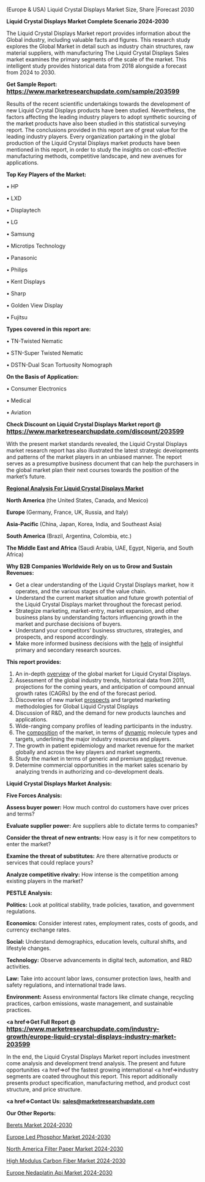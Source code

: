 (Europe & USA) Liquid Crystal Displays Market Size, Share |Forecast 2030

<strong>Liquid Crystal Displays Market Complete Scenario 2024-2030</strong>

The Liquid Crystal Displays Market report provides information about the Global industry, including valuable facts and figures. This research study explores the Global Market in detail such as industry chain structures, raw material suppliers, with manufacturing The Liquid Crystal Displays Sales market examines the primary segments of the scale of the market. This intelligent study provides historical data from 2018 alongside a forecast from 2024 to 2030.

<strong>Get Sample Report: <a href=https://www.marketresearchupdate.com/sample/203599><font size=3 color=#0000ff>https://www.marketresearchupdate.com/sample/203599</font></a></strong>

Results of the recent scientific undertakings towards the development of new Liquid Crystal Displays products have been studied. Nevertheless, the factors affecting the leading industry players to adopt synthetic sourcing of the market products have also been studied in this statistical surveying report. The conclusions provided in this report are of great value for the leading industry players. Every organization partaking in the global production of the Liquid Crystal Displays market products have been mentioned in this report, in order to study the insights on cost-effective manufacturing methods, competitive landscape, and new avenues for applications.

<strong>Top Key Players of the Market:</strong>

• HP

• LXD

• Displaytech

• LG

• Samsung

• Microtips Technology

• Panasonic

• Philips

• Kent Displays

• Sharp

• Golden View Display

• Fujitsu

<strong>Types covered in this report are: </strong>

• TN-Twisted Nematic

• STN-Super Twisted Nematic

• DSTN-Dual Scan Tortuosity Nomograph

<strong>On the Basis of Application:</strong>

• Consumer Electronics

• Medical

• Aviation

<strong>Check Discount on Liquid Crystal Displays Market report @ <a href=https://www.marketresearchupdate.com/discount/203599><font size=3 color=#0000ff>https://www.marketresearchupdate.com/discount/203599</font></a></strong>

With the present market standards revealed, the Liquid Crystal Displays market research report has also illustrated the latest strategic developments and patterns of the market players in an unbiased manner. The report serves as a presumptive business document that can help the purchasers in the global market plan their next courses towards the position of the market’s future.

<strong><u><b>Regional Analysis For Liquid Crystal Displays Market</b></u></strong>

<strong><b>North America</b></strong> (the United States, Canada, and Mexico)

<strong><b>Europe </b></strong>(Germany, France, UK, Russia, and Italy)

<strong><b>Asia-Pacific</b></strong> (China, Japan, Korea, India, and Southeast Asia)

<strong><b>South America</b></strong> (Brazil, Argentina, Colombia, etc.)

<strong><b>The Middle East and Africa</b></strong> (Saudi Arabia, UAE, Egypt, Nigeria, and South Africa)

<strong>Why B2B Companies Worldwide Rely on us to Grow and Sustain Revenues:</strong>
<ul>
  <li>Get a clear understanding of the Liquid Crystal Displays market, how it operates, and the various stages of the value chain.</li>
  <li>Understand the current market situation and future growth potential of the Liquid Crystal Displays market throughout the forecast period.</li>
  <li>Strategize marketing, market-entry, market expansion, and other business plans by understanding factors influencing growth in the market and purchase decisions of buyers.</li>
  <li>Understand your competitors’ business structures, strategies, and prospects, and respond accordingly.</li>
  <li>Make more informed business decisions with the <a href=ASDF991299>help</a> of insightful primary and secondary research sources.</li>
</ul>
<strong>This report provides:</strong>
<ol>
  <li>An in-depth <a href=>overview</a> of the global market for Liquid Crystal Displays.</li>
  <li>Assessment of the global industry trends, historical data from 2011, projections for the coming years, and anticipation of compound annual growth rates (CAGRs) by the end of the forecast period.</li>
  <li>Discoveries of new market <a href=>prospects</a> and targeted marketing methodologies for Global Liquid Crystal Displays</li>
  <li>Discussion of R&amp;D, and the demand for new products launches and applications.</li>
  <li>Wide-ranging company profiles of leading participants in the industry.</li>
  <li>The <a href=ASDF881288>composition</a> of the market, in terms of <a href=>dynamic</a> molecule types and targets, underlining the major industry resources and players.</li>
  <li>The growth in patient epidemiology and market revenue for the market globally and across the key players and market segments.</li>
  <li>Study the market in terms of generic and premium <a href=>product</a> revenue.</li>
  <li>Determine commercial opportunities in the market sales scenario by analyzing trends in authorizing and co-development deals.</li>
</ol>

<strong>Liquid Crystal Displays Market Analysis:</strong>

<strong>Five Forces Analysis:</strong>

<strong>Assess buyer power:</strong> How much control do customers have over prices and terms?

<strong>Evaluate supplier power:</strong> Are suppliers able to dictate terms to companies?

<strong>Consider the threat of new entrants:</strong> How easy is it for new competitors to enter the market?

<strong>Examine the threat of substitutes:</strong> Are there alternative products or services that could replace yours?

<strong>Analyze competitive rivalry:</strong> How intense is the competition among existing players in the market?

<strong>PESTLE Analysis:</strong>

<strong>Politics:</strong> Look at political stability, trade policies, taxation, and government regulations.

<strong>Economics:</strong> Consider interest rates, employment rates, costs of goods, and currency exchange rates.

<strong>Social:</strong> Understand demographics, education levels, cultural shifts, and lifestyle changes.

<strong>Technology:</strong> Observe advancements in digital tech, automation, and R&D activities.

<strong>Law:</strong> Take into account labor laws, consumer protection laws, health and safety regulations, and international trade laws.

<strong>Environment:</strong> Assess environmental factors like climate change, recycling practices, carbon emissions, waste management, and sustainable practices.

<strong><a href=>Get Full Report</a> @ <a href=https://www.marketresearchupdate.com/industry-growth/europe-liquid-crystal-displays-industry-market-203599><font size=3 color=#0000ff>https://www.marketresearchupdate.com/industry-growth/europe-liquid-crystal-displays-industry-market-203599</font></a></strong>

In the end, the Liquid Crystal Displays Market report includes investment come analysis and development trend analysis. The present and future opportunities <a href=>of</a> the fastest growing international <a href=>industry</a> segments are coated throughout this report. This report additionally presents product specification, manufacturing method, and product cost structure, and price structure.

<strong><a href=><strong>Contact Us:</strong></a></strong>
<strong>sales@marketresearchupdate.com</strong>

<strong>Our Other Reports:</strong>

<a href=https://www.linkedin.com/pulse/berets-market-size-growth-set-surge-significantly>Berets Market 2024-2030</a>

<a href=https://www.linkedin.com/pulse/europe-led-phosphor-market-size-highest-growth-globally>Europe Led Phosphor Market 2024-2030</a>

<a href=https://www.linkedin.com/pulse/north-america-filter-paper-market-2023-size-share-opportunities>North America Filter Paper Market 2024-2030</a>

<a href=https://www.linkedin.com/pulse/high-modulus-carbon-fiber-market-witness-nlgtf/>High Modulus Carbon Fiber Market 2024-2030</a>

<a href=https://www.linkedin.com/pulse/europe-nedaplatin-api-market-research-report-sepxf/>Europe Nedaplatin Api Market 2024-2030</a>

